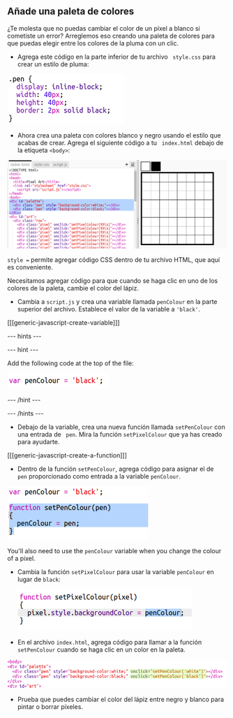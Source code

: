 ## Añade una paleta de colores

¿Te molesta que no puedas cambiar el color de un píxel a blanco si cometiste un error? Arreglemos eso creando una paleta de colores para que puedas elegir entre los colores de la pluma con un clic.

+ Agrega este código en la parte inferior de tu archivo ` style.css` para crear un estilo de pluma:

![captura de pantalla](images/pixel-art-pen.png)

+ Ahora crea una paleta con colores blanco y negro usando el estilo que acabas de crear. Agrega el siguiente código a tu ` index.html` debajo de la etiqueta `<body>`:

![captura de pantalla](images/pixel-art-palette.png)

` style = ` permite agregar código CSS dentro de tu archivo HTML, que aquí es conveniente.

Necesitamos agregar código para que cuando se haga clic en uno de los colores de la paleta, cambie el color del lápiz.

+ Cambia a ` script.js ` y crea una variable llamada ` penColour ` en la parte superior del archivo. Establece el valor de la variable a ` 'black' `.

[[[generic-javascript-create-variable]]]

\--- hints \---

\--- hint \---

Add the following code at the top of the file:

![captura de pantalla](images/pixel-art-pencolour.png)

\--- /hint \---

\--- /hints \---

+ Debajo de la variable, crea una nueva función llamada ` setPenColour ` con una entrada de ` pen`. Mira la función ` setPixelColour ` que ya has creado para ayudarte.

[[[generic-javascript-create-a-function]]]

+ Dentro de la función ` setPenColour `, agrega código para asignar el de ` pen` proporcionado como entrada a la variable ` penColour `.

![screenshot](images/pixel-art-set-pen.png)

You'll also need to use the `penColour` variable when you change the colour of a pixel.

+ Cambia la función ` setPixelColour ` para usar la variable ` penColour ` en lugar de ` black `:
    
    ![captura de pantalla](images/pixel-art-use-pen.png)

+ En el archivo `index.html`, agrega código para llamar a la función `setPenColour` cuando se haga clic en un color en la paleta.

![screenshot](images/pixel-art-palette-onclick.png)

+ Prueba que puedes cambiar el color del lápiz entre negro y blanco para pintar o borrar píxeles.